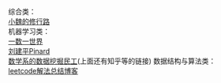 综合类：  
    [小魏的修行路](https://blog.csdn.net/xiaowei_cqu)  
机器学习类：  
    [一数一世界](https://bourneli.github.io)      
    [刘建平Pinard](https://www.cnblogs.com/pinard/)  
    [数学系的数据挖掘民工](https://www.cnblogs.com/charlotte77/)(上面还有知乎等的链接)
数据结构与算法类：  
    [leetcode解法总结博客](http://www.cnblogs.com/grandyang/p/4606334.html)

